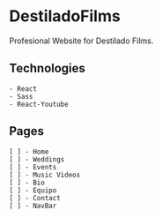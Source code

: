 # DestiladoFilms
Profesional Website for Destilado Films.

## Technologies
    - React
    - Sass
    - React-Youtube


## Pages 
    [ ] - Home
    [ ] - Weddings
    [ ] - Events
    [ ] - Music Videos
    [ ] - Bio
    [ ] - Equipo
    [ ] - Contact
    [ ] - NavBar